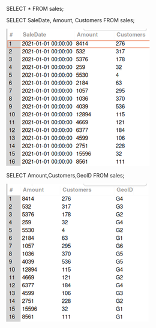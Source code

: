 SELECT * FROM sales;

SELECT SaleDate, Amount, Customers FROM sales;

![alt text](image-1.png)

SELECT Amount,Customers,GeoID FROM sales;

![alt text](image-2.png)